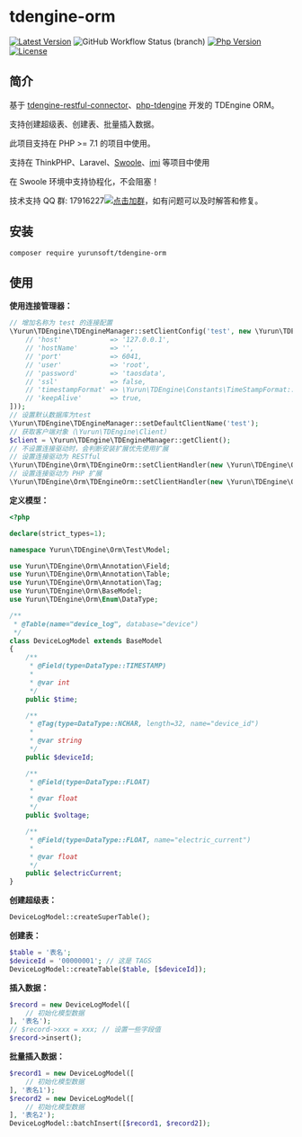 # tdengine-orm

[![Latest Version](https://poser.pugx.org/yurunsoft/tdengine-orm/v/stable)](https://packagist.org/packages/yurunsoft/tdengine-orm)
![GitHub Workflow Status (branch)](https://img.shields.io/github/workflow/status/Yurunsoft/tdengine-orm/ci/master)
[![Php Version](https://img.shields.io/badge/php-%3E=7.1-brightgreen.svg)](https://secure.php.net/)
[![License](https://img.shields.io/github/license/Yurunsoft/tdengine-orm.svg)](https://github.com/Yurunsoft/tdengine-orm/blob/master/LICENSE)

## 简介

基于 [tdengine-restful-connector](https://github.com/Yurunsoft/tdengine-restful-connector)、[php-tdengine](https://github.com/Yurunsoft/php-tdengine) 开发的 TDEngine ORM。

支持创建超级表、创建表、批量插入数据。

此项目支持在 PHP >= 7.1 的项目中使用。

支持在 ThinkPHP、Laravel、[Swoole](https://github.com/swoole/swoole-src)、[imi](https://github.com/imiphp/imi) 等项目中使用

在 Swoole 环境中支持协程化，不会阻塞！

技术支持 QQ 群: 17916227[![点击加群](https://pub.idqqimg.com/wpa/images/group.png "点击加群")](https://jq.qq.com/?_wv=1027&k=5wXf4Zq)，如有问题可以及时解答和修复。

## 安装

`composer require yurunsoft/tdengine-orm`

## 使用

**使用连接管理器：**

```php
// 增加名称为 test 的连接配置
\Yurun\TDEngine\TDEngineManager::setClientConfig('test', new \Yurun\TDEngine\ClientConfig([
    // 'host'            => '127.0.0.1',
    // 'hostName'        => '',
    // 'port'            => 6041,
    // 'user'            => 'root',
    // 'password'        => 'taosdata',
    // 'ssl'             => false,
    // 'timestampFormat' => \Yurun\TDEngine\Constants\TimeStampFormat::LOCAL_STRING,
    // 'keepAlive'       => true,
]));
// 设置默认数据库为test
\Yurun\TDEngine\TDEngineManager::setDefaultClientName('test');
// 获取客户端对象（\Yurun\TDEngine\Client）
$client = \Yurun\TDEngine\TDEngineManager::getClient();
// 不设置连接驱动时，会判断安装扩展优先使用扩展
// 设置连接驱动为 RESTful
\Yurun\TDEngine\Orm\TDEngineOrm::setClientHandler(new \Yurun\TDEngine\Orm\ClientHandler\Restful\Handler());
// 设置连接驱动为 PHP 扩展
\Yurun\TDEngine\Orm\TDEngineOrm::setClientHandler(new \Yurun\TDEngine\Orm\ClientHandler\Extension\Handler());
```

**定义模型：**

```php
<?php

declare(strict_types=1);

namespace Yurun\TDEngine\Orm\Test\Model;

use Yurun\TDEngine\Orm\Annotation\Field;
use Yurun\TDEngine\Orm\Annotation\Table;
use Yurun\TDEngine\Orm\Annotation\Tag;
use Yurun\TDEngine\Orm\BaseModel;
use Yurun\TDEngine\Orm\Enum\DataType;

/**
 * @Table(name="device_log", database="device")
 */
class DeviceLogModel extends BaseModel
{
    /**
     * @Field(type=DataType::TIMESTAMP)
     *
     * @var int
     */
    public $time;

    /**
     * @Tag(type=DataType::NCHAR, length=32, name="device_id")
     *
     * @var string
     */
    public $deviceId;

    /**
     * @Field(type=DataType::FLOAT)
     *
     * @var float
     */
    public $voltage;

    /**
     * @Field(type=DataType::FLOAT, name="electric_current")
     *
     * @var float
     */
    public $electricCurrent;
}
```

**创建超级表：**

```php
DeviceLogModel::createSuperTable();
```

**创建表：**

```php
$table = '表名';
$deviceId = '00000001'; // 这是 TAGS
DeviceLogModel::createTable($table, [$deviceId]);
```

**插入数据：**

```php
$record = new DeviceLogModel([
    // 初始化模型数据
], '表名');
// $record->xxx = xxx; // 设置一些字段值
$record->insert();
```

**批量插入数据：**

```php
$record1 = new DeviceLogModel([
    // 初始化模型数据
], '表名1');
$record2 = new DeviceLogModel([
    // 初始化模型数据
], '表名2');
DeviceLogModel::batchInsert([$record1, $record2]);
```

